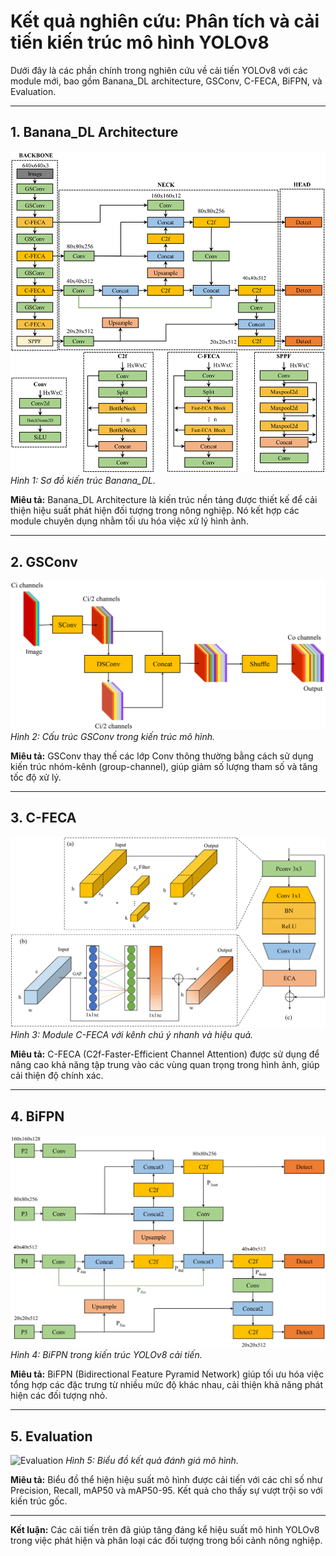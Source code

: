 # Kết quả nghiên cứu: Phân tích và cải tiến kiến trúc mô hình YOLOv8

Dưới đây là các phần chính trong nghiên cứu về cải tiến YOLOv8 với các module mới, bao gồm Banana_DL architecture, GSConv, C-FECA, BiFPN, và Evaluation.

---

## 1. Banana_DL Architecture

![Banana_DL Architecture](results/overall_system.png)
*Hình 1: Sơ đồ kiến trúc Banana_DL.*

**Miêu tả:** 
Banana_DL Architecture là kiến trúc nền tảng được thiết kế để cải thiện hiệu suất phát hiện đối tượng trong nông nghiệp. Nó kết hợp các module chuyên dụng nhằm tối ưu hóa việc xử lý hình ảnh.

---

## 2. GSConv

![GSConv](results/GSConv_Block.png)
*Hình 2: Cấu trúc GSConv trong kiến trúc mô hình.*

**Miêu tả:** 
GSConv thay thế các lớp Conv thông thường bằng cách sử dụng kiến trúc nhóm-kênh (group-channel), giúp giảm số lượng tham số và tăng tốc độ xử lý.

---

## 3. C-FECA

![C-FECA](results/C-FECA.png)
*Hình 3: Module C-FECA với kênh chú ý nhanh và hiệu quả.*

**Miêu tả:** 
C-FECA (C2f-Faster-Efficient Channel Attention) được sử dụng để nâng cao khả năng tập trung vào các vùng quan trọng trong hình ảnh, giúp cải thiện độ chính xác.

---

## 4. BiFPN

![BiFPN](results/BiFPN.png)
*Hình 4: BiFPN trong kiến trúc YOLOv8 cải tiến.*

**Miêu tả:** 
BiFPN (Bidirectional Feature Pyramid Network) giúp tối ưu hóa việc tổng hợp các đặc trưng từ nhiều mức độ khác nhau, cải thiện khả năng phát hiện các đối tượng nhỏ.

---

## 5. Evaluation

![Evaluation](results/gradcamme.png)
*Hình 5: Biểu đồ kết quả đánh giá mô hình.*

**Miêu tả:** 
Biểu đồ thể hiện hiệu suất mô hình được cải tiến với các chỉ số như Precision, Recall, mAP50 và mAP50-95. Kết quả cho thấy sự vượt trội so với kiến trúc gốc.

---

**Kết luận:** 
Các cải tiến trên đã giúp tăng đáng kể hiệu suất mô hình YOLOv8 trong việc phát hiện và phân loại các đối tượng trong bối cảnh nông nghiệp.
